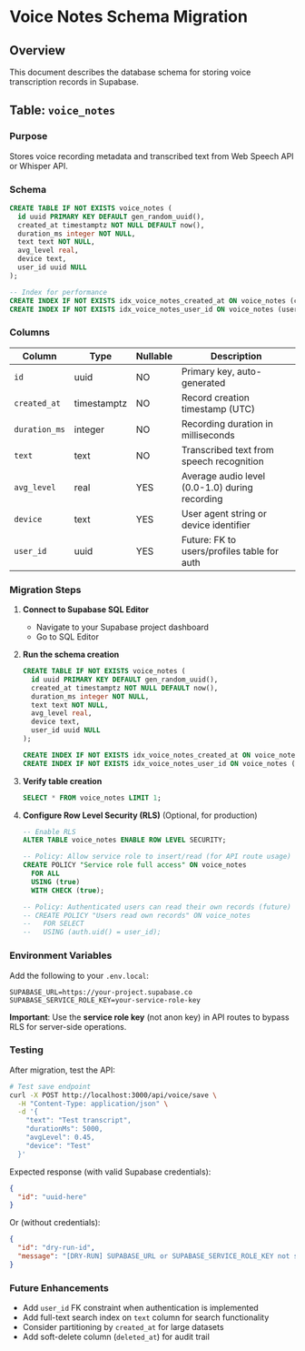 # Voice Notes Schema Migration

## Overview
This document describes the database schema for storing voice transcription records in Supabase.

## Table: `voice_notes`

### Purpose
Stores voice recording metadata and transcribed text from Web Speech API or Whisper API.

### Schema

```sql
CREATE TABLE IF NOT EXISTS voice_notes (
  id uuid PRIMARY KEY DEFAULT gen_random_uuid(),
  created_at timestamptz NOT NULL DEFAULT now(),
  duration_ms integer NOT NULL,
  text text NOT NULL,
  avg_level real,
  device text,
  user_id uuid NULL
);

-- Index for performance
CREATE INDEX IF NOT EXISTS idx_voice_notes_created_at ON voice_notes (created_at DESC);
CREATE INDEX IF NOT EXISTS idx_voice_notes_user_id ON voice_notes (user_id) WHERE user_id IS NOT NULL;
```

### Columns

| Column | Type | Nullable | Description |
|--------|------|----------|-------------|
| `id` | uuid | NO | Primary key, auto-generated |
| `created_at` | timestamptz | NO | Record creation timestamp (UTC) |
| `duration_ms` | integer | NO | Recording duration in milliseconds |
| `text` | text | NO | Transcribed text from speech recognition |
| `avg_level` | real | YES | Average audio level (0.0-1.0) during recording |
| `device` | text | YES | User agent string or device identifier |
| `user_id` | uuid | YES | Future: FK to users/profiles table for auth |

### Migration Steps

1. **Connect to Supabase SQL Editor**
   - Navigate to your Supabase project dashboard
   - Go to SQL Editor

2. **Run the schema creation**
   ```sql
   CREATE TABLE IF NOT EXISTS voice_notes (
     id uuid PRIMARY KEY DEFAULT gen_random_uuid(),
     created_at timestamptz NOT NULL DEFAULT now(),
     duration_ms integer NOT NULL,
     text text NOT NULL,
     avg_level real,
     device text,
     user_id uuid NULL
   );

   CREATE INDEX IF NOT EXISTS idx_voice_notes_created_at ON voice_notes (created_at DESC);
   CREATE INDEX IF NOT EXISTS idx_voice_notes_user_id ON voice_notes (user_id) WHERE user_id IS NOT NULL;
   ```

3. **Verify table creation**
   ```sql
   SELECT * FROM voice_notes LIMIT 1;
   ```

4. **Configure Row Level Security (RLS)** (Optional, for production)
   ```sql
   -- Enable RLS
   ALTER TABLE voice_notes ENABLE ROW LEVEL SECURITY;

   -- Policy: Allow service role to insert/read (for API route usage)
   CREATE POLICY "Service role full access" ON voice_notes
     FOR ALL
     USING (true)
     WITH CHECK (true);

   -- Policy: Authenticated users can read their own records (future)
   -- CREATE POLICY "Users read own records" ON voice_notes
   --   FOR SELECT
   --   USING (auth.uid() = user_id);
   ```

### Environment Variables

Add the following to your `.env.local`:

```env
SUPABASE_URL=https://your-project.supabase.co
SUPABASE_SERVICE_ROLE_KEY=your-service-role-key
```

**Important**: Use the **service role key** (not anon key) in API routes to bypass RLS for server-side operations.

### Testing

After migration, test the API:

```bash
# Test save endpoint
curl -X POST http://localhost:3000/api/voice/save \
  -H "Content-Type: application/json" \
  -d '{
    "text": "Test transcript",
    "durationMs": 5000,
    "avgLevel": 0.45,
    "device": "Test"
  }'
```

Expected response (with valid Supabase credentials):
```json
{
  "id": "uuid-here"
}
```

Or (without credentials):
```json
{
  "id": "dry-run-id",
  "message": "[DRY-RUN] SUPABASE_URL or SUPABASE_SERVICE_ROLE_KEY not set"
}
```

### Future Enhancements

- Add `user_id` FK constraint when authentication is implemented
- Add full-text search index on `text` column for search functionality
- Consider partitioning by `created_at` for large datasets
- Add soft-delete column (`deleted_at`) for audit trail
